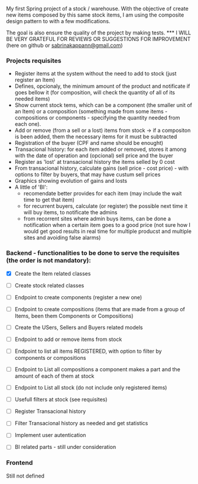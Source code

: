 My first Spring project of a stock / warehouse.
With the objective of create new items composed by this same stock items, I am using the composite design pattern to with a few modifications.

The goal is also ensure the quality of the project by making tests.
*** I WILL BE VERY GRATEFUL FOR REVIEWS OR SUGGESTIONS FOR IMPROVEMENT (here on github or sabrinakappann@gmail.com)

### Projects requisites
- Register items at the system without the need to add to stock (just register an Item)
- Defines, opcionaly, the minimum amount of the product and notificate if goes bellow it (for composition, will check the quantity of all of its needed items)
- Show current stock tems, which can be a component (the smaller unit of an Item) or a composition (something made from some items - compositions or components - specifying the quantity needed from each one).
- Add or remove (from a sell or a lost) items from stock -> if a compositon is been added, them the necessary items for it must be subtracted
- Registration of the buyer (CPF and name should be enought)
- Transacional history: for each item added or removed, stores it among with the date of operation and (opcional) sell price and the buyer
- Register as 'lost' at transacional history the items selled by 0 cost
- From transacional history, calculate gains (sell price - cost price) - with options to filter by buyers, that may have custum sell prices
- Graphics showing evolution of gains and losts
- A little of 'BI': 
    - recomendate better provides for each item (may include the wait time to get that item)
    - for recurrent buyers, calculate (or register) the possible next time it will buy items, to notificate the admins
    - from recorrent sites where admin buys items, can be done a notification when a certain item goes to a good price (not sure how I would get good           results in real time for multiple producst and multiple sites and avoiding false alarms)


### Backend - functionalities to be done to serve the requisites (the order is not mandatory):
- [X] Create the Item related classes
- [ ] Create stock related classes
- [ ] Endpoint to create components (register a new one)
- [ ] Endpoint to create compositions (items that are made from a group of Items, been them Components or Compositions)
- [ ] Create the USers, Sellers and Buyers related models
- [ ] Endpoint to add or remove items from stock  
- [ ] Endpoint to list all items REGISTERED, with option to filter by components or compositions
- [ ] Endpoint to List all compositions a component makes a part and the amount of each of them at stock
- [ ] Endpoint to List all stock (do not include only registered items)
- [ ] Usefull filters at stock (see requisites)
- [ ] Register Transacional history
- [ ] Filter Transacional history as needed and get statistics
- [ ] Implement user autentication
- [ ] BI related parts - still under consideration



### Frontend

  Still not defined


